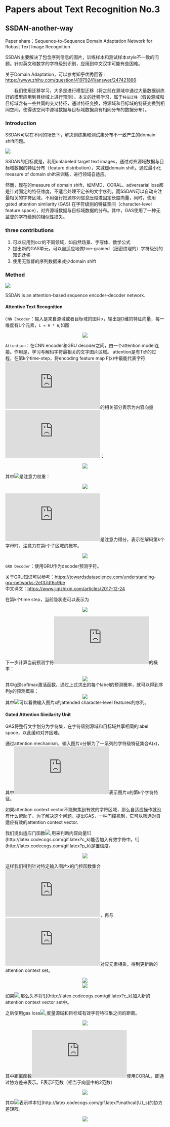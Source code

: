 # Papers about Text Recognition No.3
## SSDAN-another-way
Paper share：Sequence-to-Sequence Domain Adaptation Network for Robust Text Image Recognition

SSDAN主要解决了包含序列信息的图片，训练样本和测试样本style不一致的问题。针对英文和数字的字符级别识别，应用到中文汉字可能有些困难。

关于Domain Adaptation，可以参考知乎优秀回答：https://www.zhihu.com/question/41979241/answer/247421889

　　我们使用迁移学习，大多是进行模型迁移（将之前在源域中通过大量数据训练好的模型应用到目标域上进行预测）。本文的迁移学习，属于`特征迁移`（假设源域和目标域含有一些共同的交叉特征，通过特征变换，将源域和目标域的特征变换到相同空间，使得该空间中源域数据与目标域数据具有相同分布的数据分布）。

### Introduction

SSDAN可以在不同的场景下，解决训练集和测试集分布不一致产生的domain shift问题。

![](https://github.com/cassie1728/SSDAN-another-way/raw/master/ssdan1.jpg)

SSDAN的目标就是，利用unlabeled target text images，通过对齐源域数据与目标域数据的特征分布（feature distribution），来减缓domain shift。通过最小化measure of domain shift来训练，进行领域自适应。

然而，现在的measure of domain shift，如MMD、CORAL、adversarial loss都是针对固定的特征维度，不适合处理不定长的文字序列。而SSDAN可以自动专注最相关的字符区域，不用强行把源序列信息压缩进固定长度向量，同时，使用gated attention similarity (GAS) 在字符级别的特征空间（character-level feature space），对齐源域数据与目标域数据的分布。其中，GAS使用了一种无监督的字符级别的相似性损失。

### three contributions

1. 可以应用到ocr的不同领域，如自然场景、手写体、数学公式
2. 提出新的GAS单元，可以自适应地做fine-grained（细密纹理的）字符级别的知识迁移
3. 使用无监督的序列数据来减少domain shift

### Method

![](https://github.com/cassie1728/SSDAN-another-way/raw/master/ssdan2.jpg)

SSDAN is an attention-based sequence encoder-decoder network. 

#### Attentive Text Recognition

`CNN Encoder`：输入是来自源域或者目标域的图片x，输出是D维的特征向量，每一维度有L个元素，`L = H * W`,如图
<div align=center><img src="https://github.com/cassie1728/SSDAN-another-way/raw/master/ssdan3.jpg"/></div>

`Attention`：在CNN encoder和GRU decoder之间，由一个attention model连接。作用是，学习与解码字符最相关的文字图片区域。
attention是有T步的过程，在第k个time-step，将encoding feature map F(x)中最能代表字符![](http://latex.codecogs.com/gif.latex?y_k)的相关部分表示为内容向量![](http://latex.codecogs.com/gif.latex?c_k)：
<div align=center><img src="https://github.com/cassie1728/SSDAN-another-way/raw/master/ssdan4.jpg"/></div>

其中![](http://latex.codecogs.com/gif.latex?\alpha_k_,_i)是注意力权重：
<div align=center><img src="https://github.com/cassie1728/SSDAN-another-way/raw/master/ssdan5.jpg"/></div>

![](http://latex.codecogs.com/gif.latex?s_k_,_i)是注意力得分，表示在解码第k个字母时，注意力在第i个子区域的概率。
<div align=center><img src="https://github.com/cassie1728/SSDAN-another-way/raw/master/ssdan6.jpg"/></div>

`GRU Decoder`：使用GRU作为decoder预测字符。

关于GRU知识可以参考：https://towardsdatascience.com/understanding-gru-networks-2ef37df6c9be 
<br>
中文译文：https://www.jiqizhixin.com/articles/2017-12-24

在第k个time step，当前隐状态可以表示为
<div align=center><img src="https://github.com/cassie1728/SSDAN-another-way/raw/master/ssdan7.jpg"/></div>

下一步计算当前预测字符![](http://latex.codecogs.com/gif.latex?y_k)的概率：
<div align=center><img src="https://github.com/cassie1728/SSDAN-another-way/raw/master/ssdan8.jpg"/></div>
其中g是softmax激活函数。通过上式求出的每个label的预测概率，就可以得到序列y的预测概率：
<div align=center><img src="https://github.com/cassie1728/SSDAN-another-way/raw/master/ssdan9.jpg"/></div>
其中<img src="https://github.com/cassie1728/SSDAN-another-way/raw/master/ssdan10.jpg"/></div>可以看做输入图片x的attended character-level features的序列。

#### Gated Attention Similarity Unit

GAS将整行文字划分为字符集，在字符级别源域和目标域共享相同的label space，以此缓和对齐困难。

通过attention mechanism，输入图片x分解为了一系列的字符级特征集合A(x)，其中![](http://latex.codecogs.com/gif.latex?c_k)表示图片x的第k个字符特征。

如果attention context vector不能聚焦到有效的字符区域，那么自适应操作就没有什么帮助了。为了解决这个问题，提出GAS，一种门控机制，它可以筛选对自适应有效的attention context vector.

我们提出适应门函数![](http://latex.codecogs.com/gif.latex?\delta(c_k)),用来判断内容向量![](http://latex.codecogs.com/gif.latex?c_k)能否加入有效字符中。![](http://latex.codecogs.com/gif.latex?p_k)是置信度。
<div align=center><img src="https://github.com/cassie1728/SSDAN-another-way/raw/master/1.jpg"/></div>

这样我们得到针对特定输入图片x的门控函数集合![](http://latex.codecogs.com/gif.latex?G(x))，再与![](http://latex.codecogs.com/gif.latex?A(x))对应元素相乘，得到更新后的attention context set。
<div align=center><img src="https://github.com/cassie1728/SSDAN-another-way/raw/master/2.jpg"/></div>
<div align=center><img src="https://github.com/cassie1728/SSDAN-another-way/raw/master/3.jpg"/></div>

如果![](http://latex.codecogs.com/gif.latex?c_k\times\delta(c_k)=0),那么久不将![](http://latex.codecogs.com/gif.latex?c_k)加入新的attention context vector set中。

之后使用gas loss![](http://latex.codecogs.com/gif.latex?\mathcal{L}_a_t_t_n),度量源域和目标域有效字符特征集之间的距离。
<div align=center><img src="https://github.com/cassie1728/SSDAN-another-way/raw/master/4.jpg"/></div>

其中距离函数![](http://latex.codecogs.com/gif.latex?dist)使用CORAL，即通过协方差来表示。F表示F范数（相当于向量中的2范数）
<div align=center><img src="https://github.com/cassie1728/SSDAN-another-way/raw/master/5.jpg"/></div>

其中![](http://latex.codecogs.com/gif.latex?cov(\mathcal{U}_s))表示样本![](http://latex.codecogs.com/gif.latex?\mathcal{U}_s)的协方差矩阵。
<div align=center><img src="https://github.com/cassie1728/SSDAN-another-way/raw/master/6.jpg"/></div>



